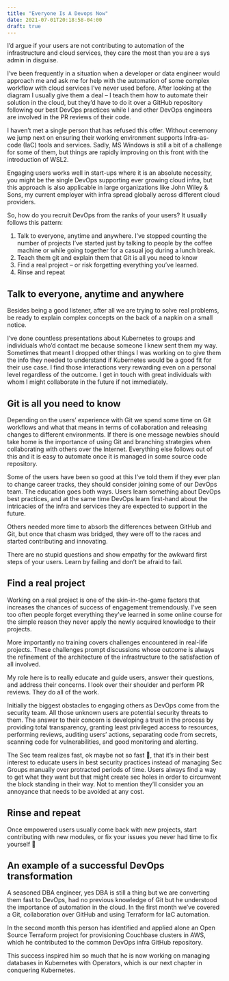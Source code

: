 ```yaml
---
title: "Everyone Is A Devops Now"
date: 2021-07-01T20:18:58-04:00
draft: true
---
```


I’d argue if your users are not contributing to automation of the infrastructure and cloud services, they care the most than you are a sys admin in disguise.  

I’ve been frequently in a situation when a developer or data engineer would approach me and ask me for help with the automation of some complex workflow with cloud services I’ve never used before. After looking at the diagram I usually give them a deal – I teach them how to automate their solution in the cloud, but they’d have to do it over a GitHub repository following our best DevOps practices while I and other DevOps engineers are involved in the PR reviews of their code.

I haven’t met a single person that has refused this offer. Without ceremony we jump next on ensuring their working environment supports Infra-as-code (IaC) tools and services. Sadly, MS Windows is still a bit of a challenge for some of them, but things are rapidly improving on this front with the introduction of WSL2. 

Engaging users works well in start-ups where it is an absolute necessity, you might be the single DevOps supporting ever growing cloud infra, but this approach is also applicable in large organizations like John Wiley & Sons, my current employer with infra spread globally across different cloud providers.

So, how do you recruit DevOps from the ranks of your users? It usually follows this pattern:
1.	Talk to everyone, anytime and anywhere.
I’ve stopped counting the number of projects I’ve started just by talking to people by the coffee machine or while going together for a casual jog during a lunch break.
2.	Teach them git and explain them that Git is all you need to know
3.	Find a real project – or risk forgetting everything you’ve learned.
4.	Rinse and repeat

## Talk to everyone, anytime and anywhere
Besides being a good listener, after all we are trying to solve real problems, be ready to explain complex concepts on the back of a napkin on a small notice. 

I’ve done countless presentations about Kubernetes to groups and individuals who’d contact me because someone I knew sent them my way. Sometimes that meant I dropped other things I was working on to give them the info they needed to understand if Kubernetes would be a good fit for their use case. I find those interactions very rewarding even on a personal level regardless of the outcome. I get in touch with great individuals with whom I might collaborate in the future if not immediately. 

## Git is all you need to know

Depending on the users’ experience with Git we spend some time on Git workflows and what that means in terms of collaboration and releasing changes to different environments. If there is one message newbies should take home is the importance of using Git and branching strategies when collaborating with others over the Internet. Everything else follows out of this and it is easy to automate once it is managed in some source code repository.

Some of the users have been so good at this I’ve told them if they ever plan to change career tracks, they should consider joining some of our DevOps team. The education goes both ways. Users learn something about DevOps best practices, and at the same time DevOps learn first-hand about the intricacies of the infra and services they are expected to support in the future.

Others needed more time to absorb the differences between GitHub and Git, but once that chasm was bridged, they were off to the races and started contributing and innovating. 

There are no stupid questions and show empathy for the awkward first steps of your users. Learn by failing and don’t be afraid to fail.

## Find a real project 

Working on a real project is one of the skin-in-the-game factors that increases the chances of success of engagement tremendously. I’ve seen too often people forget everything they’ve learned in some online course for the simple reason they never apply the newly acquired knowledge to their projects.

More importantly no training covers challenges encountered in real-life projects. These challenges prompt discussions whose outcome is always the refinement of the architecture of the infrastructure to the satisfaction of all involved.

My role here is to really educate and guide users, answer their questions, and address their concerns. I look over their shoulder and perform PR reviews. They do all of the work. 

Initially the biggest obstacles to engaging others as DevOps come from the security team. All those unknown users are potential security threats to them. The answer to their concern is developing a trust in the process by providing total transparency, granting least privileged access to resources, performing reviews, auditing users’ actions, separating code from secrets, scanning code for vulnerabilities, and good monitoring and alerting. 

The Sec team realizes fast, ok maybe not so fast , that it’s in their best interest to educate users in best security practices instead of managing Sec Groups manually over protracted periods of time. Users always find a way to get what they want but that might create sec holes in order to circumvent the block standing in their way. Not to mention they’ll consider you an annoyance that needs to be avoided at any cost.

## Rinse and repeat

Once empowered users usually come back with new projects, start contributing with new modules, or fix your issues you never had time to fix yourself 

## An example of a successful DevOps transformation

A seasoned DBA engineer, yes DBA is still a thing but we are converting them fast to DevOps, had no previous knowledge of Git but he understood the importance of automation in the cloud. In the first month we’ve covered a Git, collaboration over GitHub and using Terraform for IaC automation.

In the second month this person has identified and applied alone an Open Source Terraform project for provisioning Couchbase clusters in AWS, which he contributed to the common DevOps infra GitHub repository. 

This success inspired him so much that he is now working on managing databases in Kubernetes with Operators, which is our next chapter in conquering Kubernetes.
 